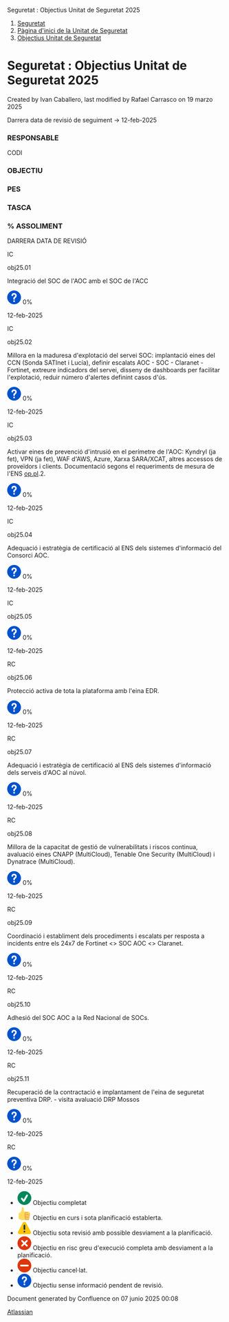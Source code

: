 Seguretat : Objectius Unitat de Seguretat 2025  

1.  [Seguretat](index.md)
2.  [Pàgina d'inici de la Unitat de Seguretat](15368362.md)
3.  [Objectius Unitat de Seguretat](Objectius-Unitat-de-Seguretat_64981630.md)

Seguretat : Objectius Unitat de Seguretat 2025
==============================================

Created by Ivan Caballero, last modified by Rafael Carrasco on 19 marzo 2025

Darrera data de revisió de seguiment → 12-feb-2025

### RESPONSABLE

CODI

### OBJECTIU

### PES

### TASCA

### % ASSOLIMENT

DARRERA DATA DE REVISIÓ

IC

obj25.01

Integració del SOC de l'AOC amb el SOC de l'ACC

  

  

![(pregunta)](images/icons/emoticons/help_16.svg) 0%

12-feb-2025 

IC

obj25.02

Millora en la maduresa d'explotació del servei SOC: implantació eines del CCN (Sonda SATInet i Lucía), definir escalats AOC - SOC - Claranet - Fortinet, extreure indicadors del servei, disseny de dashboards per facilitar l'explotació, reduir número d'alertes definint casos d'ús.

  

  

![(pregunta)](images/icons/emoticons/help_16.svg) 0%

12-feb-2025 

IC

obj25.03

Activar eines de prevenció d'intrusió en el perímetre de l'AOC: Kyndryl (ja fet), VPN (ja fet), WAF d'AWS, Azure, Xarxa SARA/XCAT, altres accessos de proveïdors i clients. Documentació segons el requeriments de mesura de l'ENS [op.pl](http://op.pl).2. 

  

  

![(pregunta)](images/icons/emoticons/help_16.svg) 0%

12-feb-2025 

IC

obj25.04

Adequació i estratègia de certificació al ENS dels sistemes d'informació del Consorci AOC.

  

  

![(pregunta)](images/icons/emoticons/help_16.svg) 0%

12-feb-2025 

IC

obj25.05

  

  

  

![(pregunta)](images/icons/emoticons/help_16.svg) 0%

12-feb-2025 

  

  

  

  

  

  

  

RC

obj25.06

Protecció activa de tota la plataforma amb l'eina EDR.

  

  

![(pregunta)](images/icons/emoticons/help_16.svg) 0%

12-feb-2025 

RC

obj25.07

Adequació i estratègia de certificació al ENS dels sistemes d'informació dels serveis d'AOC al núvol.

  

  

![(pregunta)](images/icons/emoticons/help_16.svg) 0%

12-feb-2025  

RC

obj25.08

Millora de la capacitat de gestió de vulnerabilitats i riscos continua, avaluació eines CNAPP (MultiCloud), Tenable One Security (MultiCloud) i Dynatrace (MultiCloud).

  

  

![(pregunta)](images/icons/emoticons/help_16.svg) 0%

12-feb-2025  

RC

obj25.09

Coordinació i establiment dels procediments i escalats per resposta a incidents entre els 24x7 de Fortinet <> SOC AOC <> Claranet.

  

  

![(pregunta)](images/icons/emoticons/help_16.svg) 0%

12-feb-2025  

RC

obj25.10

Adhesió del SOC AOC a la Red Nacional de SOCs.

  

  

![(pregunta)](images/icons/emoticons/help_16.svg) 0%

12-feb-2025  

RC

obj25.11

Recuperació de la contractació e implantament de l'eina de seguretat preventiva DRP. - visita avaluació DRP Mossos

  

  

![(pregunta)](images/icons/emoticons/help_16.svg) 0%

12-feb-2025  

RC

  

  

  

  

![(pregunta)](images/icons/emoticons/help_16.svg) 0%

12-feb-2025  

  

  

  

  

  

  

  

*   ![(tic)](images/icons/emoticons/check.svg) Objectiu completat
*   ![(pulgar hacia arriba)](images/icons/emoticons/thumbs_up.svg) Objectiu en curs i sota planificació establerta.
*   ![(advertencia)](images/icons/emoticons/warning.svg) Objectiu sota revisió amb possible desviament a la planificació.
*   ![(error)](images/icons/emoticons/error.svg) Objectiu en risc greu d'execució completa amb desviament a la planificació.
*   ![(menos)](images/icons/emoticons/forbidden.svg) Objectiu cancel·lat.
*   ![(pregunta)](images/icons/emoticons/help_16.svg) Objectiu sense informació pendent de revisió.

Document generated by Confluence on 07 junio 2025 00:08

[Atlassian](http://www.atlassian.com/)